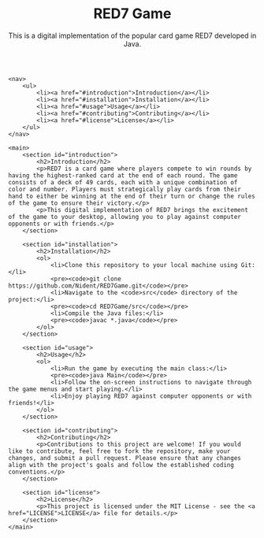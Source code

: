<body>
    <header>
        <h1>RED7 Game</h1>
        <p>This is a digital implementation of the popular card game RED7 developed in Java.</p>
    </header>

    <nav>
        <ul>
            <li><a href="#introduction">Introduction</a></li>
            <li><a href="#installation">Installation</a></li>
            <li><a href="#usage">Usage</a></li>
            <li><a href="#contributing">Contributing</a></li>
            <li><a href="#license">License</a></li>
        </ul>
    </nav>

    <main>
        <section id="introduction">
            <h2>Introduction</h2>
            <p>RED7 is a card game where players compete to win rounds by having the highest-ranked card at the end of each round. The game consists of a deck of 49 cards, each with a unique combination of color and number. Players must strategically play cards from their hand to either be winning at the end of their turn or change the rules of the game to ensure their victory.</p>
            <p>This digital implementation of RED7 brings the excitement of the game to your desktop, allowing you to play against computer opponents or with friends.</p>
        </section>

        <section id="installation">
            <h2>Installation</h2>
            <ol>
                <li>Clone this repository to your local machine using Git:</li>
                <pre><code>git clone https://github.com/Nident/RED7Game.git</code></pre>
                <li>Navigate to the <code>src</code> directory of the project:</li>
                <pre><code>cd RED7Game/src</code></pre>
                <li>Compile the Java files:</li>
                <pre><code>javac *.java</code></pre>
            </ol>
        </section>

        <section id="usage">
            <h2>Usage</h2>
            <ol>
                <li>Run the game by executing the main class:</li>
                <pre><code>java Main</code></pre>
                <li>Follow the on-screen instructions to navigate through the game menus and start playing.</li>
                <li>Enjoy playing RED7 against computer opponents or with friends!</li>
            </ol>
        </section>

        <section id="contributing">
            <h2>Contributing</h2>
            <p>Contributions to this project are welcome! If you would like to contribute, feel free to fork the repository, make your changes, and submit a pull request. Please ensure that any changes align with the project's goals and follow the established coding conventions.</p>
        </section>

        <section id="license">
            <h2>License</h2>
            <p>This project is licensed under the MIT License - see the <a href="LICENSE">LICENSE</a> file for details.</p>
        </section>
    </main>
</body>

